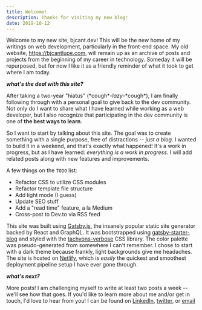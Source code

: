 ```yaml
---
title: Welcome!
description: Thanks for visiting my new blog!
date: 2019-10-12
---
```


Welcome to my new site, bjcant.dev! This will be the new home of my writings on web development, particularly in the front-end space. My old website, https://bjcantlupe.com, will remain up as an archive of posts and projects from the beginning of my career in technology. Someday it will be repurposed, but for now I like it as a friendly reminder of what it took to get where I am today.

**_what's the deal with this site?_**

After taking a two-year "hiatus" (\*cough\*-_lazy_-\*cough\*), I am finally following through with a personal goal to give back to the dev community. Not only do I want to share what I have learned while working as a web developer, but I also recognize that participating in the dev community is one of **the best ways to learn**.

So I want to start by talking about this site. The goal was to create something with a single purpose, free of distractions -- _just a blog_. I wanted to build it in a weekend, and that's exactly what happened! It's a work in progress, but as I have learned: _everything is a work in progress_. I will add related posts along with new features and improvements.

A few things on the `TODO` list:
- Refactor CSS to utilize CSS modules
- Refactor template file structure
- Add light mode (I guess)
- Update SEO stuff
- Add a "read time" feature, a la Medium
- Cross-post to Dev.to via RSS feed

This site was built using [Gatsby.js](https://www.gatsbyjs.org/), the insanely popular static site generator backed by React and GraphQL. It was bootstrapped using [gatsby-starter-blog](https://github.com/gatsbyjs/gatsby-starter-blog) and styled with the [tachyons-verbose](https://github.com/tachyons-css/tachyons-verbose) CSS library. The color palette was pseudo-generated from somewhere I can't remember. I chose to start with a dark theme because frankly, light backgrounds give me headaches. The site is hosted on [Netlify](https://www.netlify.com/), which is _easily_ the quickest and smoothest deployment pipeline setup I have ever gone through. 

**_what's next?_**

More posts! I am challenging myself to write at least two posts a week -- we'll see how that goes. If you'd like to learn more about me and/or get in touch, I'd love to hear from you! I can be found on [LinkedIn](https://www.linkedin.com/in/bj-cantlupe/), [twitter](https://twitter.com/BeejLuig), or [email](mailto:bjcantlupe@gmail.com?subject=Re%3A%20Welcome!%20--%20bjcant.dev)